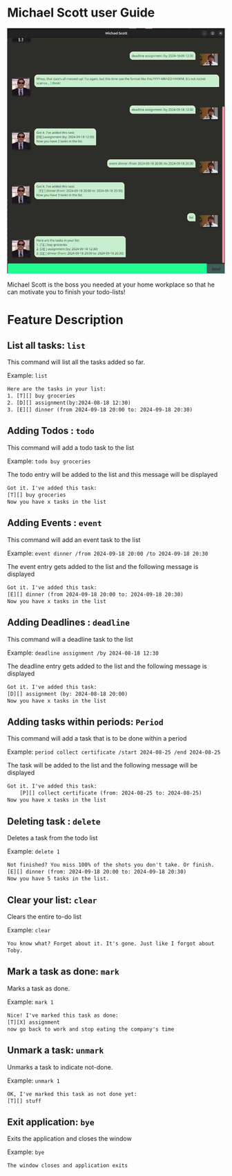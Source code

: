# Michael Scott user Guide


![Image](./Ui.png)

Michael Scott is the boss you needed at your home workplace so that he can motivate you to finish your todo-lists!

# Feature Description

## List all tasks: `list`
This command will list all the tasks added so far.

Example: `list`

```
Here are the tasks in your list: 
1. [T][] buy groceries
2. [D][] assignment(by:2024-08-18 12:30)
3. [E][] dinner (from 2024-09-18 20:00 to: 2024-09-18 20:30)
```

## Adding Todos : `todo`
This command will add a todo task to the list

Example: `todo buy groceries`

The todo entry will be added to the list and this message will be displayed
```
Got it. I've added this task: 
[T][] buy groceries
Now you have x tasks in the list
```
## Adding Events : `event`
This command will add an event task to the list


Example: `event dinner /from 2024-09-18 20:00 /to 2024-09-18 20:30`

The event entry gets added to the list and the following message is displayed
```
Got it. I've added this task: 
[E][] dinner (from 2024-09-18 20:00 to: 2024-09-18 20:30)
Now you have x tasks in the list
```
## Adding Deadlines : `deadline`
This command will a deadline task to the list

Example: `deadline assignment /by 2024-08-18 12:30`

The deadline entry gets added to the list and the following message is displayed

```
Got it. I've added this task: 
[D][] assignment (by: 2024-08-18 20:00)
Now you have x tasks in the list
```
## Adding tasks within periods: `Period`
This command will add a task that is to be done within a period

Example: `period collect certificate /start 2024-08-25 /end 2024-08-25`

The task will be added to the list and the following message will be displayed
```
Got it. I've added this task:
    [P][] collect certificate (from: 2024-08-25 to: 2024-08-25)
Now you have x tasks in the list
```
## Deleting task : `delete` 
Deletes a task from the todo list

Example: `delete 1`

```
Not finished? You miss 100% of the shots you don't take. Or finish. 
[E][] dinner (from: 2024-09-18 20:00 to: 2024-09-18 20:30)
Now you have 5 tasks in the list. 
```

## Clear your list: `clear`
Clears the entire to-do list

Example: `clear`

```
You know what? Forget about it. It's gone. Just like I forgot about Toby.
```
## Mark a task as done: `mark`
Marks a task as done. 

Example: `mark 1`

```
Nice! I've marked this task as done:
[T][X] assignment
now go back to work and stop eating the company's time
```
## Unmark a task: `unmark`
Unmarks a task to indicate not-done. 


Example: `unmark 1`

```
OK, I've marked this task as not done yet:
[T][] stuff
```
## Exit application: `bye`
Exits the application and closes the window


Example: `bye`

```
The window closes and application exits
```
